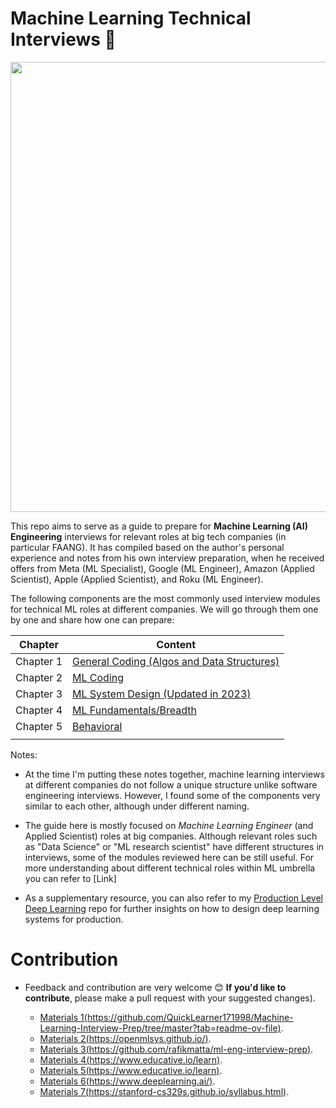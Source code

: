 <!-- [![Tweet](https://img.shields.io/twitter/url/http/shields.io.svg?style=social)](https://twitter.com/intent/tweet?text=Machine%20Learning%20Interview%20Guide&url=https://github.com/alirezadir/machine-learning-interview-enlightener&via=alirezadira&hashtags=artificialintelligence,machinelearning,interviews,design)
[![Twitter URL](https://img.shields.io/twitter/url/https/twitter.com/fold_left.svg?style=social&label=Follow%20%40alirezadira)](https://twitter.com/alirezadira)

[![Build Status](https://travis-ci.com/username/projectname.svg?branch=master)](https://travis-ci.com/username/projectname)
[![codecov](https://codecov.io/gh/cam-barts/ObeyTheTestingGoat/branch/master/graph/badge.svg)](https://codecov.io/gh/cam-barts/ObeyTheTestingGoat)
[![Code style: black](https://img.shields.io/badge/code%20style-black-000000.svg)](https://github.com/ambv/black)
[![License: MIT](https://img.shields.io/badge/License-MIT-blue.svg)](https://github.com/alirezadir/machine-learning-interview-enlightener/blob/main/LICENSE) -->

# Machine Learning Technical Interviews :robot: 
<p align="center">
<img width="720" src="src/imgs/MLI-Book-Cover.png">
</p>



This repo aims to serve as a guide to prepare for **Machine Learning (AI) Engineering** interviews for relevant roles at big tech companies (in particular FAANG). It has compiled based on the author's personal experience and notes from his own interview preparation, when he received offers from Meta (ML Specialist), Google (ML Engineer), Amazon (Applied Scientist), Apple (Applied Scientist), and Roku (ML Engineer).

The following components are the most commonly used interview modules for technical ML roles at different companies. We will go through them one by one and share how one can prepare:


<center>

 |Chapter | Content|
 |---| --- |
 | Chapter 1 	|  [General Coding (Algos and Data Structures)](src/lc-coding.md)	   | 
| Chapter 2 	| [ML Coding](src/MLC/ml-coding.md) 	|  	
| Chapter 3 	| [ML System Design (Updated in 2023)](src/MLSD/ml-system-design.md)|
| Chapter 4 	| [ML Fundamentals/Breadth](src/ml-fundamental.md)| 
| Chapter 5 	| [Behavioral](src/behavior.md)| 
|  	|  	|  

</center>

Notes:

* At the time I'm putting these notes together, machine learning interviews at different companies do not follow a unique structure unlike software engineering interviews. However, I found some of the components very similar to each other, although under different naming.

* The guide here is mostly focused on *Machine Learning Engineer* (and Applied Scientist) roles at big companies. Although relevant roles such as "Data Science" or "ML research scientist" have different structures in interviews, some of the modules reviewed here can be still useful. For more understanding about different technical roles within ML umbrella you can refer to [Link]

* As a supplementary resource, you can also refer to my [Production Level Deep Learning](https://github.com/alirezadir/Production-Level-Deep-Learning) repo for further insights on how to design deep learning systems for production. 



# Contribution
* Feedback and contribution are very welcome :blush: 
**If you'd like to contribute**, please make a pull request with your suggested changes).



  * [Materials 1(https://github.com/QuickLearner171998/Machine-Learning-Interview-Prep/tree/master?tab=readme-ov-file)](https://github.com/QuickLearner171998/Machine-Learning-Interview-Prep/tree/master?tab=readme-ov-file).
  * [Materials 2(https://openmlsys.github.io/)](https://openmlsys.github.io/).
  * [Materials 3(https://github.com/rafikmatta/ml-eng-interview-prep)](https://github.com/rafikmatta/ml-eng-interview-prep).
  * [Materials 4(https://www.educative.io/learn)](https://www.educative.io/learn).
  * [Materials 5(https://www.educative.io/learn)](https://www.educative.io/learn).
  * [Materials 6(https://www.deeplearning.ai/)](https://www.deeplearning.ai/).
  * [Materials 7(https://stanford-cs329s.github.io/syllabus.html)](https://stanford-cs329s.github.io/syllabus.html).

